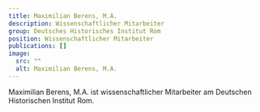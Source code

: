 ```yaml
---
title: Maximilian Berens, M.A.
description: Wissenschaftlicher Mitarbeiter
group: Deutsches Historisches Institut Rom
position: Wissenschaftlicher Mitarbeiter
publications: []
image:
  src: ""
  alt: Maximilian Berens, M.A.
---
```


Maximilian Berens, M.A. ist wissenschaftlicher Mitarbeiter am Deutschen Historischen Institut Rom.
